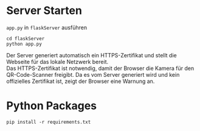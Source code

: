 ﻿# Server Starten
`app.py` in `flaskServer` ausführen

    cd flaskServer
    python app.py
   
Der Server generiert automatisch ein HTTPS-Zertifikat und stellt die Webseite für das lokale Netzwerk bereit.  
Das HTTPS-Zertifikat ist notwendig, damit der Browser die Kamera für den QR-Code-Scanner freigibt. Da es vom Server generiert wird und kein offizielles Zertifikat ist, zeigt der Browser eine Warnung an.

# Python Packages
`pip install -r requirements.txt`

